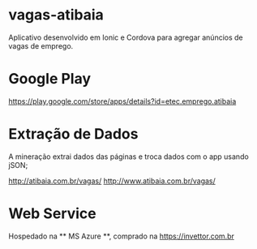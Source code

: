 # vagas-atibaia
Aplicativo desenvolvido em Ionic e Cordova para agregar anúncios de vagas de emprego.

# Google Play
https://play.google.com/store/apps/details?id=etec.emprego.atibaia

# Extração de Dados
A mineração extrai dados das páginas e troca dados com o app usando jSON;  

http://atibaia.com.br/vagas/
http://www.atibaia.com.br/vagas/


# Web Service
Hospedado na ** MS Azure **, comprado na https://invettor.com.br
